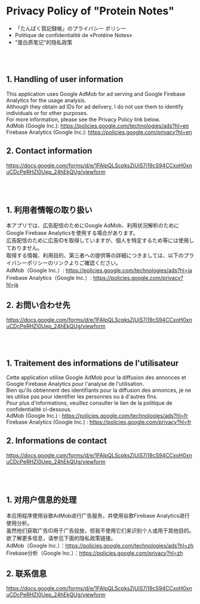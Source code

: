 # Privacy Policy of "Protein Notes"
-  「たんぱく質記録帳」のプライバシー ポリシー
- Politique de confidentialité de «Protéine Notes»
- "蛋白质笔记"的隐私政策

<br>
<br>

## 1. Handling of user information
This application uses Google AdMob for ad serving and Google Firebase Analytics for the usage analysis.<br>
Although they obtain ad IDs for ad delivery, I do not use them to identify individuals or for other purposes.<br>
For more information, please see the Privacy Policy link below.<Br>
AdMob (Google Inc.): https://policies.google.com/technologies/ads?hl=en <br>
Firebase Analytics (Google Inc.): https://policies.google.com/privacy?hl=en <br>

## 2. Contact information
https://docs.google.com/forms/d/e/1FAIpQLScpksZjUiS7i19cS94CCxoH0xnuCDcPeRHZl0Uep_24hEkQUg/viewform

<br>
<br>

## 1. 利用者情報の取り扱い
本アプリでは、広告配信のためにGoogle AdMob、利用状況解析のためにGoogle Firebase Analyticsを使用する場合があります。<br>
広告配信のために広告IDを取得していますが、個人を特定するため等には使用しておりません。<br>
取得する情報、利用目的、第三者への提供等の詳細につきましては、以下のプライバシーポリシーのリンクよりご確認ください。<br>
AdMob（Google Inc.）: https://policies.google.com/technologies/ads?hl=ja <br>
Firebase Analytics（Google Inc.）: https://policies.google.com/privacy?hl=ja <br>

## 2. お問い合わせ先
https://docs.google.com/forms/d/e/1FAIpQLScpksZjUiS7i19cS94CCxoH0xnuCDcPeRHZl0Uep_24hEkQUg/viewform

<br>
<br>

## 1. Traitement des informations de l'utilisateur
Cette application utilise Google AdMob pour la diffusion des annonces et Google Firebase Analytics pour l'analyse de l'utilisation.<br>
Bien qu'ils obtiennent des identifiants pour la diffusion des annonces, je ne les utilise pas pour identifier les personnes ou à d'autres fins.<br>
Pour plus d'informations, veuillez consulter le lien de la politique de confidentialité ci-dessous.<br>
AdMob (Google Inc.) : https://policies.google.com/technologies/ads?hl=fr <br>
Firebase Analytics (Google Inc.) : https://policies.google.com/privacy?hl=fr <br>

## 2. Informations de contact
https://docs.google.com/forms/d/e/1FAIpQLScpksZjUiS7i19cS94CCxoH0xnuCDcPeRHZl0Uep_24hEkQUg/viewform
  
<br>
<br>

## 1. 对用户信息的处理
本应用程序使用谷歌AdMob进行广告服务，并使用谷歌Firebase Analytics进行使用分析。<br>
虽然他们获取广告ID用于广告投放，但我不使用它们来识别个人或用于其他目的。<br>
欲了解更多信息，请参见下面的隐私政策链接。<br>
AdMob（Google Inc.）：https://policies.google.com/technologies/ads?hl=zh <br>
Firebase分析（Google Inc.）：https://policies.google.com/privacy?hl=zh <br>

## 2. 联系信息
https://docs.google.com/forms/d/e/1FAIpQLScpksZjUiS7i19cS94CCxoH0xnuCDcPeRHZl0Uep_24hEkQUg/viewform
